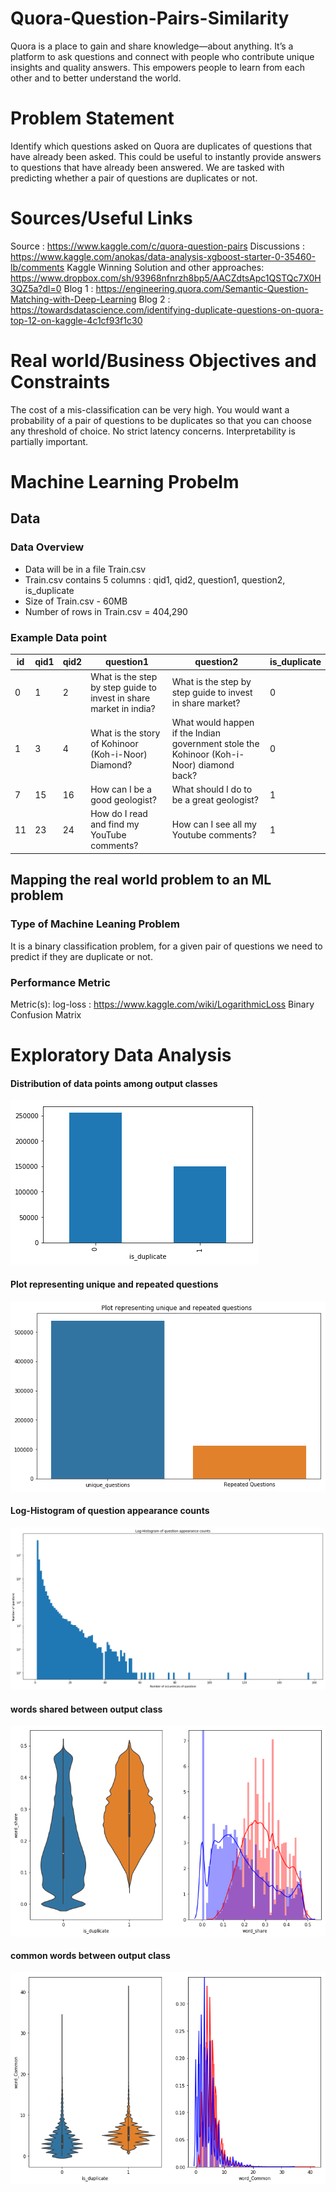 # Quora-Question-Pairs-Similarity
Quora is a place to gain and share knowledge—about anything. It’s a platform to ask questions and connect with people who contribute unique insights and quality answers. This empowers people to learn from each other and to better understand the world.

# Problem Statement

Identify which questions asked on Quora are duplicates of questions that have already been asked.
This could be useful to instantly provide answers to questions that have already been answered.
We are tasked with predicting whether a pair of questions are duplicates or not.

# Sources/Useful Links
Source : https://www.kaggle.com/c/quora-question-pairs
Discussions : https://www.kaggle.com/anokas/data-analysis-xgboost-starter-0-35460-lb/comments
Kaggle Winning Solution and other approaches: https://www.dropbox.com/sh/93968nfnrzh8bp5/AACZdtsApc1QSTQc7X0H3QZ5a?dl=0
Blog 1 : https://engineering.quora.com/Semantic-Question-Matching-with-Deep-Learning
Blog 2 : https://towardsdatascience.com/identifying-duplicate-questions-on-quora-top-12-on-kaggle-4c1cf93f1c30

# Real world/Business Objectives and Constraints

The cost of a mis-classification can be very high.
You would want a probability of a pair of questions to be duplicates so that you can choose any threshold of choice.
No strict latency concerns.
Interpretability is partially important.


# Machine Learning Probelm
## Data
### Data Overview
- Data will be in a file Train.csv
- Train.csv contains 5 columns : qid1, qid2, question1, question2, is_duplicate
- Size of Train.csv - 60MB
- Number of rows in Train.csv = 404,290

###  Example Data point
|id|qid1|qid2|question1|question2|is_duplicate|
|--|--|--|--|--|--|
|0|1|2|What is the step by step guide to invest in share market in india?|What is the step by step guide to invest in share market?|0|
|1|3|4|What is the story of Kohinoor (Koh-i-Noor) Diamond?|What would happen if the Indian government stole the Kohinoor (Koh-i-Noor) diamond back?|0|
|7|15|16|How can I be a good geologist?|What should I do to be a great geologist?|1|
|11|23|24|How do I read and find my YouTube comments?|How can I see all my Youtube comments?|1|

## Mapping the real world problem to an ML problem
### Type of Machine Leaning Problem 
It is a binary classification problem, for a given pair of questions we need to predict if they are duplicate or not.

### Performance Metric
Metric(s):
log-loss : https://www.kaggle.com/wiki/LogarithmicLoss
Binary Confusion Matrix

# Exploratory Data Analysis
#### Distribution of data points among output classes
![Img1](./img/Is_Duplicate_Distribution.png)

#### Plot representing unique and repeated questions
![Img2](./img/Uniq_dupli.png)

#### Log-Histogram of question appearance counts
![Img3](./img/Log_hist.png)

#### words shared between output class
![Img3](./img/word_share.png)

#### common words between output class
![Img3](./img/word_common.png)



























